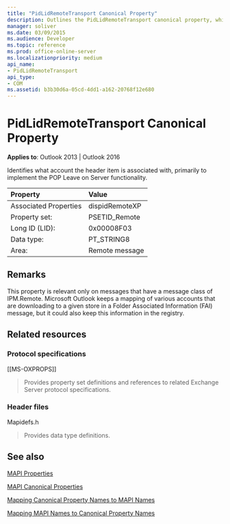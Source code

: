 ```yaml
---
title: "PidLidRemoteTransport Canonical Property"
description: Outlines the PidLidRemoteTransport canonical property, which identifies what account the header item is associated with.
manager: soliver
ms.date: 03/09/2015
ms.audience: Developer
ms.topic: reference
ms.prod: office-online-server
ms.localizationpriority: medium
api_name:
- PidLidRemoteTransport
api_type:
- COM
ms.assetid: b3b30d6a-05cd-4dd1-a162-20768f12e680
---
```


# PidLidRemoteTransport Canonical Property

  
  
**Applies to**: Outlook 2013 | Outlook 2016 
  
Identifies what account the header item is associated with, primarily to implement the POP Leave on Server functionality. 
  
|Property |Value |
|:-----|:-----|
|Associated Properties  <br/> |dispidRemoteXP  <br/> |
|Property set:  <br/> |PSETID_Remote  <br/> |
|Long ID (LID):  <br/> |0x00008F03  <br/> |
|Data type:  <br/> |PT_STRING8  <br/> |
|Area:  <br/> |Remote message  <br/> |
   
## Remarks

This property is relevant only on messages that have a message class of IPM.Remote. Microsoft Outlook keeps a mapping of various accounts that are downloading to a given store in a Folder Associated Information (FAI) message, but it could also keep this information in the registry.
  
## Related resources

### Protocol specifications

[[MS-OXPROPS]] 
  
> Provides property set definitions and references to related Exchange Server protocol specifications.
    
### Header files

Mapidefs.h
  
> Provides data type definitions.
    
## See also



[MAPI Properties](mapi-properties.md)
  
[MAPI Canonical Properties](mapi-canonical-properties.md)
  
[Mapping Canonical Property Names to MAPI Names](mapping-canonical-property-names-to-mapi-names.md)
  
[Mapping MAPI Names to Canonical Property Names](mapping-mapi-names-to-canonical-property-names.md)

